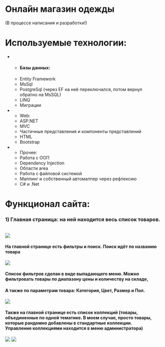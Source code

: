 <h1>Онлайн магазин одежды</h1>

(В процессе написания и разработки!)

<h1>Используемые технологии:</h1>
<ul>
  <li>
    <ul>
       <li><h4>Базы данных:</h4></li>
      <li>Entity Framework</li>
      <li>MsSql</li>
      <li>PostgreSql (через EF на неё переключался, потом вернул обратно на MsSQL)</li>
      <li>LINQ</li>
      <li>Миграции</li>
    </ul>
  </li>
  <li>
    <ul>
      <li>Web:</li>
      <li>ASP.NET</li>
      <li>MVC</li>
      <li>Частичные представления и компоненты представлений</li>
      <li>HTML</li>
      <li>Bootstrap</li>
    </ul>
  </li>
  <li>
    <ul>
      <li>Прочее:</li>
      <li>Работа с ООП</li>
      <li>Dependency Injection</li>
      <li>Области area</li>
      <li>Работа с файловой системой</li>
      <li>Маппинг и собственный автомаппер через рефлексию</li>
      <li>C# и .Net</li>
    </ul>
  </li>
</ul>
<h1>Функционал сайта:</h1>
<h3>1) Главная страница: на ней находится весь список товаров. </h5><br/>
<img src="https://github.com/user-attachments/assets/2cf88a1f-0ed9-4ef4-9a91-2dc06146f27c" />
<h4>На главной странице есть фильтры и поиск. Поиск идёт по названию товара</h2>
<img src="https://github.com/user-attachments/assets/7a2aee20-d3c3-4e69-bd8f-c112ba1e9263" />
<h4>Список фильтров сделан в виде выпадающего меню. Можно фильтровать товары по диапазону цены и количеству на складе,
<h4>А также по параметрам товара: Категория, Цвет, Размер и Пол.</h4>
<img src="https://github.com/user-attachments/assets/76f7fb35-d8fa-47a4-9d6f-9d1433a3e3ac" />
<h4>Также на главной странице есть список коллекций (товары, объединенные по одной тематике. В моем случае, просто товары, которые рандомно добавлены в стандартные коллекции.<br /> Управление коллекциями находится в меню администратора)</h4>
<div>
  <img src="https://github.com/user-attachments/assets/4c607739-124d-4c76-bc33-16c1fe53790e" />
  <img src="https://github.com/user-attachments/assets/e93b729a-8396-4a93-a3d8-d1d18e53f7d6"
</div>

